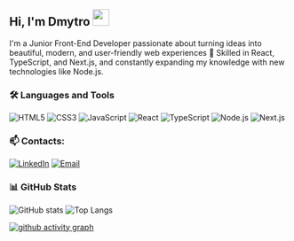 ## Hi, I'm Dmytro <img src="https://raw.githubusercontent.com/MartinHeinz/MartinHeinz/master/wave.gif" width="30px">

I'm a Junior Front-End Developer passionate about turning ideas into beautiful, modern, and user-friendly web experiences 🚀
Skilled in React, TypeScript, and Next.js, and constantly expanding my knowledge with new technologies like Node.js.

### 🛠️ Languages and Tools
![HTML5](https://img.shields.io/badge/-HTML5-E34F26?logo=html5&logoColor=white)
![CSS3](https://img.shields.io/badge/-CSS3-1572B6?logo=css3)
![JavaScript](https://img.shields.io/badge/-JavaScript-F7DF1E?logo=javascript&logoColor=black)
![React](https://img.shields.io/badge/-React-61DAFB?logo=react&logoColor=black)
![TypeScript](https://img.shields.io/badge/-TypeScript-3178C6?logo=typescript)
![Node.js](https://img.shields.io/badge/-Node.js-339933?logo=node.js&logoColor=white)
![Next.js](https://img.shields.io/badge/-Next.js-000000?logo=nextdotjs)

### 📫 Contacts:
[![LinkedIn](https://img.shields.io/badge/-LinkedIn-0A66C2?logo=linkedin&logoColor=white)](https://www.linkedin.com/in/dmytro-kaniuchok/)
[![Email](https://img.shields.io/badge/-Email-D14836?logo=gmail&logoColor=white)](mailto:kanyuchekdmitry@gmail.com)

### 📊 GitHub Stats
![GitHub stats](https://github-readme-stats.vercel.app/api?username=Dmytro-Kaniuchok&show_icons=true&theme=radical)
![Top Langs](https://github-readme-stats.vercel.app/api/top-langs/?username=Dmytro-Kaniuchok&layout=compact&theme=radical)

[![github activity graph](https://github-readme-activity-graph.vercel.app/graph?username=Dmytro-Kaniuchok&theme=tokyo-night)](https://github.com/Ashutosh00710/github-readme-activity-graph)

